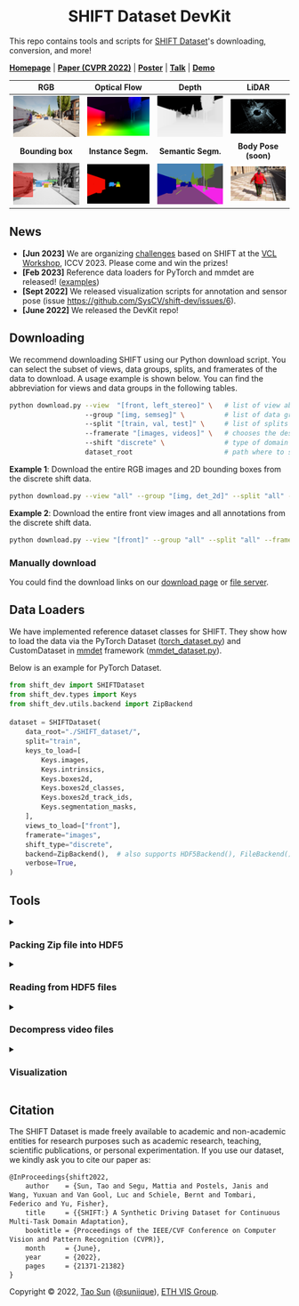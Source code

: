 <h1 align="center"> SHIFT Dataset DevKit </h1>

This repo contains tools and scripts for [SHIFT Dataset](https://www.vis.xyz/shift/)'s downloading, conversion, and more!

[**Homepage**](https://www.vis.xyz/shift) | [**Paper (CVPR 2022)**](https://arxiv.org/abs/2206.08367) | [**Poster**](https://github.com/SysCV/shift-dev/blob/main/assert/Poster%20SHIFT.pdf) | [**Talk**](https://www.youtube.com/watch?v=q39gJveIhRc) | [**Demo**](https://www.youtube.com/watch?v=BsqGrDd2Kzw)


<div align="center">
<div></div>

| **RGB**          |    **Optical Flow**    | **Depth**   | **LiDAR** |
|:----------------:|:----------------:|:----------------:|:---------:|
|  <img src="assert/figures/img.png">                |       <img src="assert/figures/flow.png">     |   <img src="assert/figures/depth.png">                       |   <img src="assert/figures/lidar.png" >         |
|   **Bounding box** | **Instance Segm.** | **Semantic Segm.**  | **Body Pose (soon)**  |
|   <img src="assert/figures/bbox2d.png">                 |     <img src="assert/figures/ins.png">            |         <img src="assert/figures/seg.png">           |       <img src="assert/figures/pose.png">      |

</div>



## News
- **[Jun 2023]** We are organizing [challenges](https://wvcl.vis.xyz/challenges) based on SHIFT at the [VCL Workshop](https://wvcl.vis.xyz/), ICCV 2023. Please come and win the prizes!
- **[Feb 2023]** Reference data loaders for PyTorch and mmdet are released! ([examples](https://github.com/SysCV/shift-dev/blob/main/examples))
- **[Sept 2022]** We released visualization scripts for annotation and sensor pose (issue https://github.com/SysCV/shift-dev/issues/6).
- **[June 2022]** We released the DevKit repo!


## Downloading
We recommend downloading SHIFT using our Python download script. You can select the subset of views, data groups, splits, and framerates of the data to download. A usage example is shown below. You can find the abbreviation for views and data groups in the following tables.

```bash
python download.py --view  "[front, left_stereo]" \   # list of view abbreviation to download
                   --group "[img, semseg]" \          # list of data group abbreviation to download 
                   --split "[train, val, test]" \     # list of splits to download 
                   --framerate "[images, videos]" \   # chooses the desired frame rate (images=1fps, videos=10fps)
                   --shift "discrete" \               # type of domain shifts. Options: discrete, continuous/1x, continuous/10x, continuous/100x 
                   dataset_root                       # path where to store the downloaded data
```
**Example 1**: Download the entire RGB images and 2D bounding boxes from the discrete shift data.
```bash
python download.py --view "all" --group "[img, det_2d]" --split "all" --framerate "[images]" ./data
```

**Example 2**: Download the entire front view images and all annotations from the discrete shift data.
```bash
python download.py --view "[front]" --group "all" --split "all" --framerate "[images]" ./data
```

### Manually download
You could find the download links on our [download page](https://www.vis.xyz/shift/download/) or [file server](https://dl.cv.ethz.ch/shift/).

## Data Loaders

We have implemented reference dataset classes for SHIFT. They
show how to load the data via the PyTorch Dataset ([torch_dataset.py](https://github.com/SysCV/shift-dev/blob/main/examples/torch_dataset.py)) and CustomDataset in [mmdet](https://github.com/open-mmlab/mmdetection) framework ([mmdet_dataset.py](https://github.com/SysCV/shift-dev/blob/main/examples/mmdet_dataset.py)).

Below is an example for PyTorch Dataset.

```python
from shift_dev import SHIFTDataset
from shift_dev.types import Keys
from shift_dev.utils.backend import ZipBackend

dataset = SHIFTDataset(
    data_root="./SHIFT_dataset/",
    split="train",
    keys_to_load=[
        Keys.images,
        Keys.intrinsics,
        Keys.boxes2d,
        Keys.boxes2d_classes,
        Keys.boxes2d_track_ids,
        Keys.segmentation_masks,
    ],
    views_to_load=["front"],
    framerate="images",
    shift_type="discrete",
    backend=ZipBackend(),  # also supports HDF5Backend(), FileBackend()
    verbose=True,
)
```



## Tools
<details>
<summary>
<h3>Packing Zip file into HDF5 </h3>
</summary>

Instead of unzipping the downloaded zip files, you can also convert them into corresponding [HDF5](https://en.wikipedia.org/wiki/Hierarchical_Data_Format) files. HDF5 file is designed to store a large dataset in a single file and, meanwhile, to support efficient I/O for training purposes. Converting to HDF5 is a good practice in an environment where the number of files that can be stored is limited. 

However, if you want to preprocess the data before using them, we **don't recommend** converting them into HDF5 before the processing, which will complicate the loading.

**Example 1**: Packing directly from the downloaded zip files. (You can set the number of processes by `-j`)
```bash
python -m shift_dev.io.to_hdf5 "./data/discrete/**/*.zip" --zip -j 1
```

**Example 2**: Packing from an unzipped folder.
```bash
python -m shift_dev.io.to_hdf5 "./data/discrete/images/val/left_45/img/"
```

Note: The converted HDF5 file will maintain the same file structure of the zip file/folder, i.e., `<seq>/<frame>_<group>_<view>.<ext>`.
</details>

<details>
<summary>
<h3>Reading from HDF5 files</h3>
</summary>

Below is a code snippet for reading images from an HDF5 file.
```python
import io
import h5py
from PIL import Image

name = "0123-abcd/00000000_img_front.jpg"
with h5py.File("/path/to/file.hdf5", "r") as hdf5:      # load the HDF5 file
    bytes = bytearray(hdf5[name])                       # select the file we want
    img = Image.open(io.BytesIO(bytes))                 # same as opening an ordinary png file from IO stream.
```

Below is a code snippet for reading point clouds from an HDF5 file.
```python
import io
import h5py
import plyfile

name = "0123-abcd/00000000_lidar_center.ply"
bytes = io.BytesIO(np.array(hdf5[name]))              # create an IO buffer
plydata = plyfile.PlyData.read(bytes)                 # parse point cloud from the buffer

num_points = plydata['vertex'].count
arr = np.zeros((num_points, 4), dtype=np.float32)     # array of [n, 4], columns are: x, y, z, intensity
arr[:, 0] = plydata['vertex'].data['x']
arr[:, 1] = plydata['vertex'].data['y']
arr[:, 2] = plydata['vertex'].data['z']
arr[:, 3] = plydata['vertex'].data['intensity']
```

</details>

<details>
<summary>
<h3>Decompress video files</h3>
</summary>

For easier retrieval of frames during training, we recommend decompressing all video sequences into image frames before training. Make sure there is enough disk space to store the decompressed frames. The video sequences are used for the RGB data group only.

The mode option (`--mode, -m`) controls the storage type of the decompressed frames. When the mode is set to `folder` (default option) the frames are extracted to local file systems directly; when the mode is set to `zip`, `tar` or `hdf5`, the frames are stored in the corresponding archive file, e.g., `img_decompressed.zip`.  

All frames will be saved using the same name pattern of `<seq>/<frame>_<group>_<view>.<ext>`.

- To use your local FFmpeg libraries (4.x) is supported. You can follow the command example below, which decompresses videos to image frames and store them into a zip archive with the same filename as the tar file.
    ```bash
    python -m shift_dev.io.decompress_videos "discrete/videos/val/front/*.tar" -m "zip" -j 1
    ```

- To ensure reproducible decompression of videos, we recommend using our Docker image. You could refer to the Docker engine's [installation doc](https://docs.docker.com/engine/install/).
    ```bash
    # build and install our Docker image
    docker build -t shift_dataset_decompress .

    # run the container (the mode is set to "hdf5")
    docker run -v <path/to/data>:/data -e MODE=hdf5 shift_dataset_decompress
    ```
    Here, `<path/to/data>` denotes the root path under which all tar files will be processed recursively. The mode and number of jobs can be configured through environment variables `MODE` and `JOBS`. 
</details>

<details>
<summary>
<h3>Visualization</h3>
</summary>

We provide a visualization tool for object-level labels (e.g., bounding box, instance segmentation). The main rendering functions are provided in `shift_dev/vis/render.py` file. We believe you can reuse many of them for other kinds of visualization. 

We also provide a tool to make videos with annotations:
```bash
python -m shift_dev.vis.video <seq_id> \    # specify the video sequence
    -d <path/to/img.zip> \                  # path to the img.zip or its unzipped folder
    -l <path/to/label.json> \               # path to the corresponding label ({det_2d/det_3d/det_insseg_2d}.json)
    -o <path/for/output> \                  # output path
    --view front                            # specify the view, needed to be corresponded with images and label file
```
This command will render an MP4 video with the bounding boxes or instance masks plotted over the background images. Check out the example [here](https://www.youtube.com/watch?v=BsqGrDd2Kzw) (starting from 00:10)!
</details>


## Citation

The SHIFT Dataset is made freely available to academic and non-academic entities for research purposes such as academic research, teaching, scientific publications, or personal experimentation. If you use our dataset, we kindly ask you to cite our paper as:

```
@InProceedings{shift2022,
    author    = {Sun, Tao and Segu, Mattia and Postels, Janis and Wang, Yuxuan and Van Gool, Luc and Schiele, Bernt and Tombari, Federico and Yu, Fisher},
    title     = {{SHIFT:} A Synthetic Driving Dataset for Continuous Multi-Task Domain Adaptation},
    booktitle = {Proceedings of the IEEE/CVF Conference on Computer Vision and Pattern Recognition (CVPR)},
    month     = {June},
    year      = {2022},
    pages     = {21371-21382}
}
```


Copyright © 2022, [Tao Sun](https://suniique.com) ([@suniique](https://github.com/suniique)), [ETH VIS Group](https://cv.ethz.ch/).
